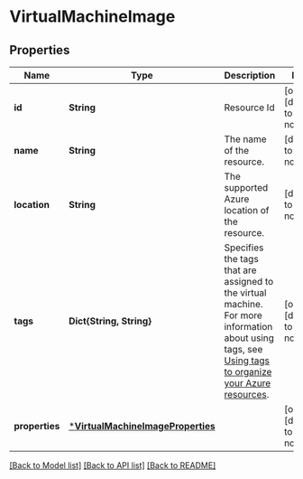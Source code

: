 # VirtualMachineImage


## Properties
Name | Type | Description | Notes
------------ | ------------- | ------------- | -------------
**id** | **String** | Resource Id | [optional] [default to nothing]
**name** | **String** | The name of the resource. | [default to nothing]
**location** | **String** | The supported Azure location of the resource. | [default to nothing]
**tags** | **Dict{String, String}** | Specifies the tags that are assigned to the virtual machine. For more information about using tags, see [Using tags to organize your Azure resources](https://docs.microsoft.com/azure/azure-resource-manager/resource-group-using-tags.md). | [optional] [default to nothing]
**properties** | [***VirtualMachineImageProperties**](VirtualMachineImageProperties.md) |  | [optional] [default to nothing]


[[Back to Model list]](../README.md#models) [[Back to API list]](../README.md#api-endpoints) [[Back to README]](../README.md)



